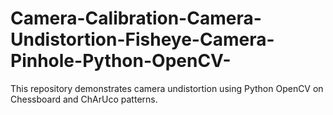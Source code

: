 # Camera-Calibration-Camera-Undistortion-Fisheye-Camera-Pinhole-Python-OpenCV-
This repository demonstrates camera undistortion using Python OpenCV on Chessboard and ChArUco patterns.

